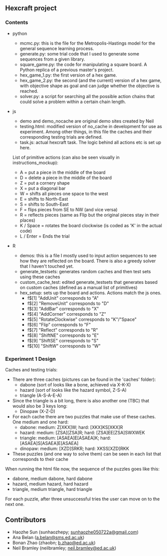 ## Hexcraft project

### Contents

- python
    - mcmc.py: this is the file for the Metropolis-Hastings model for the general sequence learning process.
    - generate.py: some trial code that I used to generate some sequences from a given library.
    - square_game.py: the code for manipulating a square board. A Python replica of a previous master's project.
    - hex_game_1.py: the first version of a hex game.
    - hex_game_2.py: the second (and the current) version of a hex game, with objective shape as goal and can judge whether the objective is reached.
    - solver.py: a script for searching all the possible action chains that could solve a problem within a certain chain length.
- js
    - demo and demo_nocache are original demo sites created by Neil 
    - testing.html: modified version of no_cache in development for use as experiment. Among other things, in this file the caches and their corresponding testing trials are defined. 
    - task.js: actual hexcraft task. The logic behind all actions etc is set up here. 

    List of primitive actions (can also be seen visually in instructions_mockup):
    - A = put a piece in the middle of the board
    - D = delete a piece in the middle of the board 
    - Z = put a cornery shape 
    - X = put a diagonal bar 
    - W = shifts all pieces one space to the west 
    - E = shifts to North-East 
    - S = shifts to South-East 
    - F = flips pieces from SE to NW (and vice versa)
    - R = reflects pieces (same as Flip but the original pieces stay in their places)
    - K / Space = rotates the board clockwise (is coded as 'K' in the actual code)
    - L / Enter = Ends the trial 

 - R
    - demos: this is a file I mostly used to input action sequences to see how they are reflected on the board. There is also a greedy solver that I haven't touched yet. 
    - generate_testsets: generates random caches and then test sets using these caches 
    - custom_cache_test: edited generate_testsets that generates based on custom caches (defined as a manual list of primitives)
    - hex_setup: sets up the board and actions. Actions match the js ones.
        - f$[1] "AddUnit" corresponds to "A"
        - f$[2] "RemoveUnit" corresponds to "D"
        - f$[3] "AddBar" corresponds to "X"
        - f$[4] "AddCorner" corresponds to "Z"
        - f$[5] "RotateClockwise" corresponds to "K"/"Space"
        - f$[6] "Flip" corresponds to "F"
        - f$[7] "Reflect" corresponds to "R"
        - f$[8] "ShiftNE" corresponds to "E"
        - f$[9] "ShiftSE" corresponds to "S"
        - f$[10] "ShiftW" corresponds to "W"


### Experiment 1 Design

Caches and testing trials: 
- There are three caches (pictures can be found in the 'caches' folder):
    - dabone (sort of looks like a bone, achieved via X-K-X)
    - hazard (sort of looks like the hazard symbol, Z-S-A)
    - triangle (A-S-A-E-A)
- Since the triangle is a bit long, there is also another one (TBC) that would also be 3 keys long:
    - Dinopaw (X-Z-D)
- For each cache there are two puzzles that make use of these caches. One medium and one hard:
    - dabone: medium: Z[XKX]W; hard: [XKX]KS[XKX]R
    - hazard: medium: [ZSA][ZSA]R; hard: [ZSA]EE[ZSA]SWXWEK
    - triangle: medium: [ASAEA]E[ASAEA]K; hard: [ASAEA]S[ASAEA]E[ASAEA]
    - dinopaw: medium: [XZD]SRKR; hard: XKSS[XZD]RKK
- These puzzles (and one way to solve them) can be seen in each list that corresponds to their cache

When running the html file now, the sequence of the puzzles goes like this:
- dabone, medium dabone, hard dabone
- hazard, medium hazard, hard hazard
- triangle, medium triangle, hard triangle 

For each puzzle, after three unsuccessful tries the user can move on to the next one. 

## Contributors
 - Haozhe Sun (sunhaozhepy; sunhaozhe050722a@gmail.com)
 - Ana Belan (a.belan@sms.ed.ac.uk)
 - Bonan Zhao (zhaobn; b.zhao@ed.ac.uk)
 - Neil Bramley (neilbramley; neil.bramley@ed.ac.uk)